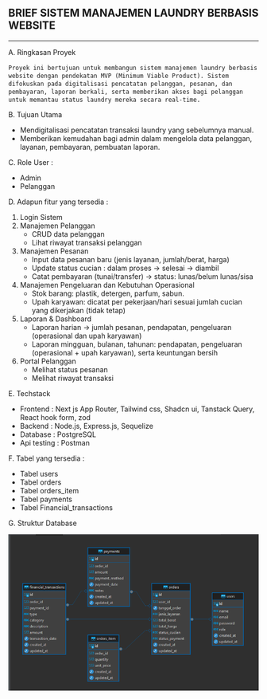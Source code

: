    ## BRIEF SISTEM MANAJEMEN LAUNDRY BERBASIS WEBSITE ##
------------------------------------------------------------

A. Ringkasan Proyek

    Proyek ini bertujuan untuk membangun sistem manajemen laundry berbasis website dengan pendekatan MVP (Minimum Viable Product). Sistem difokuskan pada digitalisasi pencatatan pelanggan, pesanan, dan pembayaran, laporan berkali, serta memberikan akses bagi pelanggan untuk memantau status laundry mereka secara real-time.

B. Tujuan Utama
- Mendigitalisasi pencatatan transaksi laundry yang sebelumnya manual.
- Memberikan kemudahan bagi admin dalam mengelola data pelanggan, layanan, pembayaran, pembuatan laporan.

C. Role User :
* Admin
* Pelanggan

D.	Adapun fitur yang tersedia :
1. Login Sistem
2. Manajemen Pelanggan
    * CRUD data pelanggan
    * Lihat riwayat transaksi pelanggan
3. Manajemen Pesanan
    * Input data pesanan baru (jenis layanan, jumlah/berat, harga)
    * Update status cucian : dalam proses -> selesai -> diambil
    * Catat  pembayaran (tunai/transfer) -> status: lunas/belum lunas/sisa
4. Manajemen Pengeluaran dan Kebutuhan Operasional
    * Stok barang: plastik, detergen, parfum, sabun.
    * Upah karyawan: dicatat per pekerjaan/hari sesuai jumlah cucian yang dikerjakan (tidak tetap)
5. Laporan & Dashboard
    * Laporan harian -> jumlah pesanan, pendapatan, pengeluaran (operasional dan upah karyawan)
    * Laporan mingguan, bulanan, tahunan: pendapatan, pengeluaran (operasional + upah karyawan), serta keuntungan
      bersih
6. Portal Pelanggan
    * Melihat status pesanan
    * Melihat riwayat transaksi

E.	Techstack
* Frontend    : Next js App Router, Tailwind css, Shadcn ui, Tanstack Query, React hook form, zod
* Backend     : Node.js, Express.js, Sequelize
* Database    : PostgreSQL
* Api testing : Postman

F.	Tabel yang tersedia :
* Tabel users
* Tabel orders
* Tabel orders_item
* Tabel payments
* Tabel Financial_transactions

G. Struktur Database	

   ![Foto Laundry](./ERD/laundry.png)
